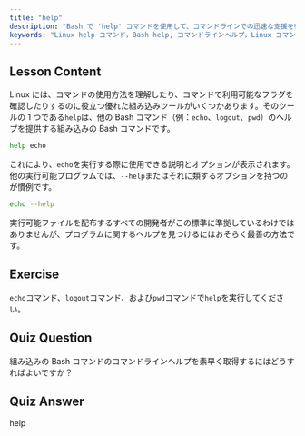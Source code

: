 ```yaml
---
title: "help"
description: "Bash で 'help' コマンドを使用して、コマンドラインでの迅速な支援を得る方法を学びます。組み込みコマンドを理解し、Linux プログラムのオプションを見つけます。"
keywords: "Linux help コマンド，Bash help, コマンドラインヘルプ，Linux コマンド，初心者 Linux, Linux チュートリアル，Bash チュートリアル"
---
```


## Lesson Content

Linux には、コマンドの使用方法を理解したり、コマンドで利用可能なフラグを確認したりするのに役立つ優れた組み込みツールがいくつかあります。そのツールの 1 つである`help`は、他の Bash コマンド（例：`echo`、`logout`、`pwd`）のヘルプを提供する組み込みの Bash コマンドです。

```bash
help echo
```

これにより、`echo`を実行する際に使用できる説明とオプションが表示されます。他の実行可能プログラムでは、`--help`またはそれに類するオプションを持つのが慣例です。

```bash
echo --help
```

実行可能ファイルを配布するすべての開発者がこの標準に準拠しているわけではありませんが、プログラムに関するヘルプを見つけるにはおそらく最善の方法です。

## Exercise

`echo`コマンド、`logout`コマンド、および`pwd`コマンドで`help`を実行してください。

## Quiz Question

組み込みの Bash コマンドのコマンドラインヘルプを素早く取得するにはどうすればよいですか？

## Quiz Answer

help
